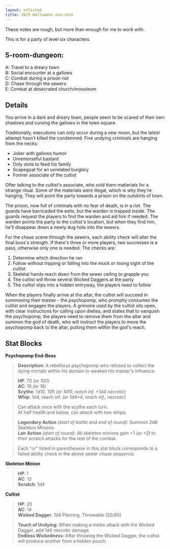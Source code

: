 ```yaml
---
layout: unlisted
title: 2025 Halloween one-shot
---
```


These notes are rough, but more than enough for me to work with.

This is for a party of level six characters.

## 5-room-dungeon:

A: Travel to a dreary town  
B: Social encounter at a gallows  
C: Combat during a prison riot  
D: Chase through the sewers  
E: Combat at desecrated church/mosoleum  

## Details

You arrive in a dark and dreary town, people seem to be scared of their own shadows and cursing the gallows in the town square.

Traditionally, executions can only occur during a new moon, but the latest attempt hasn't killed the condemned. Five undying criminals are hanging from the necks:

* Joker with gallows humor
* Unremorseful bastard
* Only stole to feed his family
* Scapegoat for an unrelated burglary
* Former associate of the cultist

Ofter talking to the cultist's associate, who sold them matierials for a strange ritual. Some of the materials were illegal, which is why they're hanging. They will point the party towards a prison on the outskirts of town.

The prison, now full of criminals with no fear of death, is in a riot. The guards have barricaded the exits, but the warden is trapped inside. The guards request the players to find the warden and aid him if needed. The warden points the party to the cultist's location, but when they find him, he'll disappear down a newly dug hole into the sewers.

For the chase scene through the sewers, each ability check will alter the final boss's strength. If there's three or more players, two successes is a pass, otherwise only one is needed. The checks are:

1. Determine which direction he ran
2. Follow without tripping or falling into the muck or losing sight of the cultist
3. Skeletal hands reach down from the sewer ceiling to grapple you
4. The cultist will throw several Wicked Daggers at the party
5. The cultist slips into a hidden entryway, the players need to follow

When the players finally arrive at the altar, the cultist will succeed in summoning their master - the psychopomp, who promptly consumes the cultist and engages the players. A grimoire used by the cultist sits open, with clear instructions for calling upon dieties, and states that to vanquish the psychopomp, the players need to remove them from the altar and summon the god of death, who will instruct the players to move the psychopomp back to the altar, putting them within the god's reach.

## Stat Blocks

**Psychopomp End-Boss**
> **Description**: A rebellious psychopomp who refuses to collect the dying mortals within his domain to weaken his master's influence.  
>  
> **HP**: 70 *(or 100)*  
> **AC**: 16 *(or 18)*  
> **Scythe**: 1d10, 10ft *(or 1d10, reach inf. +1d4 necrotic)*  
> **Whip**: 1d4, reach inf. *(or 1d4+4, reach inf., necrotic)*  
> 
> Can attack once with the scythe each turn.  
> At half health and below, can attack with two whips.  
> 
> **Legendary Action** *(start of battle and end of round)*: Summon 2d6 Skeleton Minions.  
> **Lair Action** *(start of round)*: All skeleton minions gain +1 *(or +2)* to their scratch attacks for the rest of the combat.  
> 
> Each "or" listed in parenthesese in this stat block corresponds to a failed ability check in the above sewer chase sequence.

**Skeleton Minion**  
> **HP**: 1  
> **AC**: 13  
> **Scratch**: 1d4  

**Cultist**
> **HP**: 20  
> **AC**: 14  
> **Wicked Dagger**: 1d4 Piercing, Throwable (20/60)  
> 
> **Touch of Undying**: When making a melee attack with the Wicked Dagger, add 1d4 necrotic damage.  
> **Endless Wickedness**: After throwing the Wicked Dagger, the cultist will produce another from a hidden pouch.  
